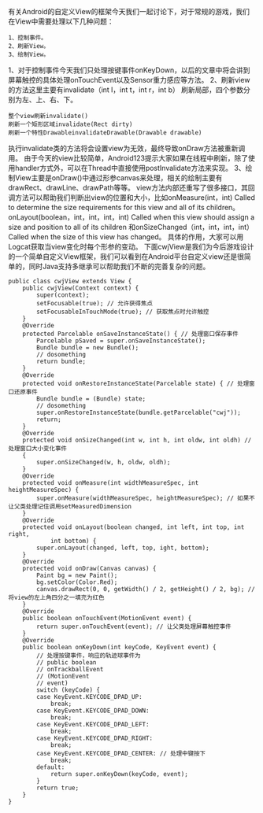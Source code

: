 有关Android的自定义View的框架今天我们一起讨论下，对于常规的游戏，我们在View中需要处理以下几种问题：
```  
1、控制事件。
2、刷新View。
3、绘制View。
```
1、对于控制事件今天我们只处理按键事件onKeyDown，以后的文章中将会讲到屏幕触控的具体处理onTouchEvent以及Sensor重力感应等方法。
2、刷新view的方法这里主要有invalidate（int l，int t，int r，int b） 刷新局部，四个参数分别为左、上、右、下。
```  
整个view刷新invalidate()
刷新一个矩形区域invalidate(Rect dirty)
刷新一个特性DrawableinvalidateDrawable(Drawable drawable)
```
执行invalidate类的方法将会设置view为无效，最终导致onDraw方法被重新调用。
由于今天的view比较简单，Android123提示大家如果在线程中刷新，除了使用handler方式外，可以在Thread中直接使用postInvalidate方法来实现。
3、绘制View主要是onDraw()中通过形参canvas来处理，相关的绘制主要有drawRect、drawLine、drawPath等等。
view方法内部还重写了很多接口，其回调方法可以帮助我们判断出view的位置和大小，比如onMeasure(int，int) Called to determine the size requirements for this view and all of its children。 onLayout(boolean，int，int，int，int) Called when this view should assign a size and position to all of its children 和onSizeChanged（int，int，int，int） Called when the size of this view has changed。 具体的作用，大家可以用Logcat获取当view变化时每个形参的变动。
下面cwjView是我们为今后游戏设计的一个简单自定义View框架，我们可以看到在Android平台自定义view还是很简单的，同时Java支持多继承可以帮助我们不断的完善复杂的问题。
```  
public class cwjView extends View {
	public cwjView(Context context) {
		super(context);
		setFocusable(true); // 允许获得焦点
		setFocusableInTouchMode(true); // 获取焦点时允许触控
	}
	@Override
	protected Parcelable onSaveInstanceState() { // 处理窗口保存事件
		Parcelable pSaved = super.onSaveInstanceState();
		Bundle bundle = new Bundle();
		// dosomething
		return bundle;
	}
	@Override
	protected void onRestoreInstanceState(Parcelable state) { // 处理窗口还原事件
		Bundle bundle = (Bundle) state;
		// dosomething
		super.onRestoreInstanceState(bundle.getParcelable("cwj"));
		return;
	}
	@Override
	protected void onSizeChanged(int w, int h, int oldw, int oldh) // 处理窗口大小变化事件
	{
		super.onSizeChanged(w, h, oldw, oldh);
	}
	@Override
	protected void onMeasure(int widthMeasureSpec, int heightMeasureSpec) {
		super.onMeasure(widthMeasureSpec, heightMeasureSpec); // 如果不让父类处理记住调用setMeasuredDimension
	}
	@Override
	protected void onLayout(boolean changed, int left, int top, int right,
			int bottom) {
		super.onLayout(changed, left, top, ight, bottom);
	}
	@Override
	protected void onDraw(Canvas canvas) {
		Paint bg = new Paint();
		bg.setColor(Color.Red);
		canvas.drawRect(0, 0, getWidth() / 2, getHeight() / 2, bg); // 将view的左上角四分之一填充为红色
	}
	@Override
	public boolean onTouchEvent(MotionEvent event) {
		return super.onTouchEvent(event); // 让父类处理屏幕触控事件
	}
	@Override
	public boolean onKeyDown(int keyCode, KeyEvent event) {
		// 处理按键事件，响应的轨迹球事件为
		// public boolean
		// onTrackballEvent
		// (MotionEvent
		// event)
		switch (keyCode) {
		case KeyEvent.KEYCODE_DPAD_UP:
			break;
		case KeyEvent.KEYCODE_DPAD_DOWN:
			break;
		case KeyEvent.KEYCODE_DPAD_LEFT:
			break;
		case KeyEvent.KEYCODE_DPAD_RIGHT:
			break;
		case KeyEvent.KEYCODE_DPAD_CENTER: // 处理中键按下
			break;
		default:
			return super.onKeyDown(keyCode, event);
		}
		return true;
	}
}
```